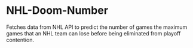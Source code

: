 # NHL-Doom-Number

Fetches data from NHL API to predict the number of games the maximum games that an NHL team can lose before being eliminated from playoff contention.
